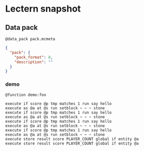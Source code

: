 # Lectern snapshot

## Data pack

`@data_pack pack.mcmeta`

```json
{
  "pack": {
    "pack_format": 8,
    "description": ""
  }
}
```

### demo

`@function demo:foo`

```mcfunction
execute if score @p tmp matches 1 run say hello
execute as @a at @s run setblock ~ ~ ~ stone
execute if score @p tmp matches 1 run say hello
execute as @a at @s run setblock ~ ~ ~ stone
execute if score @p tmp matches 1 run say hello
execute as @a at @s run setblock ~ ~ ~ stone
execute if score @p tmp matches 1 run say hello
execute as @a at @s run setblock ~ ~ ~ stone
execute store result score PLAYER_COUNT global if entity @a
execute store result score PLAYER_COUNT global if entity @a
```
